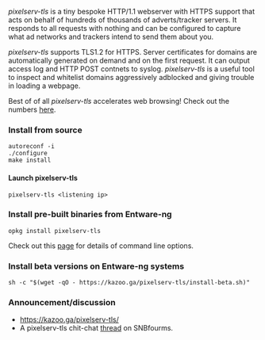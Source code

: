 _pixelserv-tls_ is a tiny bespoke HTTP/1.1 webserver with HTTPS support that acts on behalf of hundreds of thousands of adverts/tracker servers. It responds to all requests with nothing and can be configured to capture what ad networks and trackers intend to send them about you.

_pixelserv-tls_ supports TLS1.2 for HTTPS. Server certificates for domains are automatically generated on demand and on the first request. It can output access log and HTTP POST contnets to syslog. _pixelserv-tls_ is a useful tool to inspect and whitelist domains aggressively adblocked and giving trouble in loading a webpage.

Best of of all _pixelserv-tls_ accelerates web browsing! Check out the numbers [here](https://kazoo.ga/pixelserv-tls-more-is-less/).

### Install from source

````
autoreconf -i
./configure
make install
````
#### Launch pixelserv-tls
````
pixelserv-tls <listening ip>
````

### Install pre-built binaries from Entware-ng
````
opkg install pixelserv-tls
````

Check out this [page](/pixelserv-tls/wiki/Command-Line-Options) for details of command line options.

### Install beta versions on Entware-ng systems
````
sh -c "$(wget -qO - https://kazoo.ga/pixelserv-tls/install-beta.sh)"
````

### Announcement/discussion

* https://kazoo.ga/pixelserv-tls/
* A pixelserv-tls chit-chat [thread](http://www.snbforums.com/threads/pixelserv-a-better-one-pixel-webserver-for-adblock.26114) on SNBfourms.

